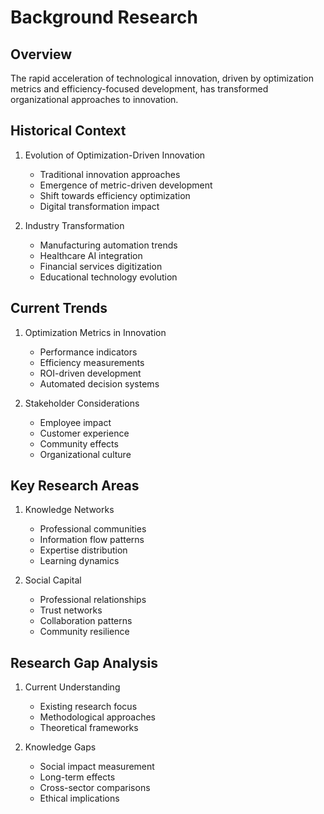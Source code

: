 # Background Research

## Overview
The rapid acceleration of technological innovation, driven by optimization metrics and efficiency-focused development, has transformed organizational approaches to innovation.

## Historical Context
1. Evolution of Optimization-Driven Innovation
   - Traditional innovation approaches
   - Emergence of metric-driven development
   - Shift towards efficiency optimization
   - Digital transformation impact

2. Industry Transformation
   - Manufacturing automation trends
   - Healthcare AI integration
   - Financial services digitization
   - Educational technology evolution

## Current Trends
1. Optimization Metrics in Innovation
   - Performance indicators
   - Efficiency measurements
   - ROI-driven development
   - Automated decision systems

2. Stakeholder Considerations
   - Employee impact
   - Customer experience
   - Community effects
   - Organizational culture

## Key Research Areas
1. Knowledge Networks
   - Professional communities
   - Information flow patterns
   - Expertise distribution
   - Learning dynamics

2. Social Capital
   - Professional relationships
   - Trust networks
   - Collaboration patterns
   - Community resilience

## Research Gap Analysis
1. Current Understanding
   - Existing research focus
   - Methodological approaches
   - Theoretical frameworks

2. Knowledge Gaps
   - Social impact measurement
   - Long-term effects
   - Cross-sector comparisons
   - Ethical implications 